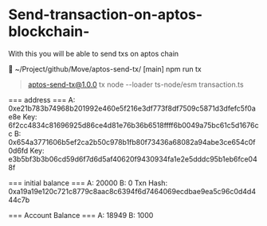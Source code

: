 # Send-transaction-on-aptos-blockchain-
With this you will be able to send txs on aptos chain


 ~/Project/github/Move/aptos-send-tx/ [main] npm run tx                              

> aptos-send-tx@1.0.0 tx
> node --loader ts-node/esm transaction.ts


=== address ===
A: 0xe21b783b74968b201992e460e5f216e3df773f8df7509c5871d3dfefc5f0ae8e Key: 6f2cc4834c81696925d86ce4d81e76b36b6518ffff6b0049a75bc61c5d1676cc
B: 0x654a3771606b5ef2ca2b50c978b1fb80f73436a68082a94abe3ce654c0f0d6fd Key: e3b5bf3b3b06cd59d6f7d6d5af40620f9430934fa1e2e5dddc95b1eb6fce048f

=== initial balance ===
A: 20000
B: 0
Txn Hash: 0xa19a19e120c721c8779c8aac8c6394f6d7464069ecdbae9ea5c96c0d4d444c7b

=== Account Balance ===
A: 18949
B: 1000

